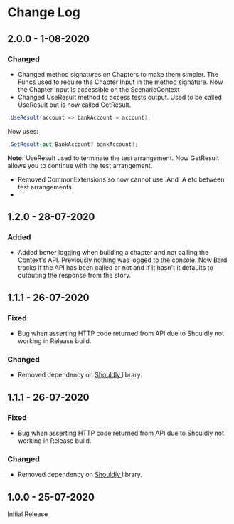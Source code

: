 # Change Log

## 2.0.0 - 1-08-2020

### Changed

* Changed method signatures on Chapters to make them simpler. The Funcs used to require the Chapter Input in the method signature. Now the Chapter input is accessible on the ScenarioContext
* Changed UseResult method to access tests output. Used to be called UseResult but is now called GetResult. 

```csharp
.UseResult(account => bankAccount = account);
```

Now uses:

```csharp
.GetResult(out BankAccount? bankAccount);
```

**Note:** UseResult used to terminate the test arrangement. Now GetResult allows you to continue with the test arrangement.

* Removed CommonExtensions so now cannot use .And .A etc between test arrangements.
* 
## 1.2.0 - 28-07-2020

### Added

* Added better logging when building a chapter and not calling the Context's API. Previously nothing was logged to the console. Now Bard tracks if the API has been called or not and if it hasn't it defaults to outputing the response from the story.

## 1.1.1 - 26-07-2020

### Fixed

* Bug when asserting HTTP code returned from API due to Shouldly not working in Release build.

### Changed

* Removed dependency on [Shouldly ](https://shouldly.readthedocs.io/en/latest/)library.

## 1.1.1 - 26-07-2020

### Fixed

* Bug when asserting HTTP code returned from API due to Shouldly not working in Release build.

### Changed

* Removed dependency on [Shouldly ](https://shouldly.readthedocs.io/en/latest/)library.

## 1.0.0 - 25-07-2020

Initial Release



